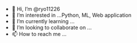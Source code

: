 - 👋 Hi, I’m @ryo11226
- 👀 I’m interested in ...Python, ML, Web application
- 🌱 I’m currently learning ...
- 💞️ I’m looking to collaborate on ...
- 📫 How to reach me ...

<!---
ryo11226/ryo11226 is a ✨ special ✨ repository because its `README.md` (this file) appears on your GitHub profile.
You can click the Preview link to take a look at your changes.
--->
